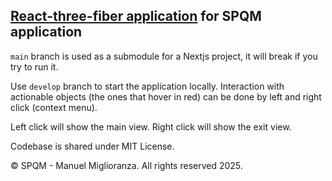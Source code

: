 ## [React-three-fiber application](https://spqm-test-example-mmiglioranza22s-projects.vercel.app/) for SPQM application

`main` branch is used as a submodule for a Nextjs project, it will break if you try to run it.

Use `develop` branch to start the application locally.
Interaction with actionable objects (the ones that hover in red) can be done by left and right click (context menu).

Left click will show the main view.
Right click will show the exit view.

Codebase is shared under MIT License.

© SPQM - Manuel Miglioranza. All rights reserved 2025.

